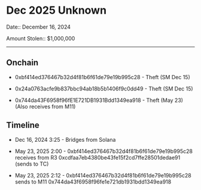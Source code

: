 # Dec 2025 Unknown

Date:: December 16, 2024

Amount Stolen:: $1,000,000

---

## Onchain


- 0xbf414ed376467b32d4f81b6f61de79e19b995c28 - Theft (SM Dec 15)

- 0x24a0763acfe9b837bbc94ab18b5b1406f9c0dd49 - Theft (SM Dec 15)

- 0x744da43F6958f96fE1E721DB1931Bdd1349ea918 - Theft (May 23) (Also receives from M11)


## Timeline

- Dec 16, 2024 3:25 - Bridges from Solana

- May 23, 2025 2:00 - 0xbf414ed376467b32d4f81b6f61de79e19b995c28 receives from R3 0xcdfaa7eb4380be43fe15f2cd7ffe28501dedae91 (sends to TC)

- May 23, 2025 2:12 - 0xbf414ed376467b32d4f81b6f61de79e19b995c28 sends to M11 0x744da43f6958f96fe1e721db1931bdd1349ea918
